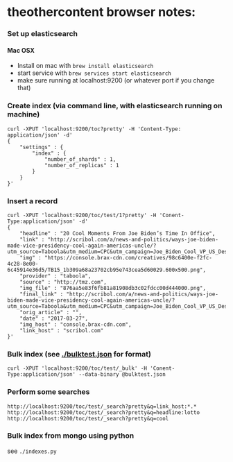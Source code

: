 theothercontent browser notes:
==============================


### Set up elasticsearch

#### Mac OSX

- Install on mac with `brew install elasticsearch`
- start service with `brew services start elasticsearch`
- make sure running at localhost:9200 (or whatever port if you change that)


### Create index (via command line, with elasticsearch running on machine)

	curl -XPUT 'localhost:9200/toc?pretty' -H 'Content-Type: application/json' -d'
	{
	    "settings" : {
	        "index" : {
	            "number_of_shards" : 1,
	            "number_of_replicas" : 1
	        }
	    }
	}'


### Insert a record

	curl -XPUT 'localhost:9200/toc/test/1?pretty' -H 'Conent-Type:application/json' -d'
	{
		"headline" : "20 Cool Moments From Joe Biden’s Time In Office",
		"link" : "http://scribol.com/a/news-and-politics/ways-joe-biden-made-vice-presidency-cool-again-americas-uncle/?utm_source=Taboola&utm_medium=CPC&utm_campaign=Joe_Biden_Cool_VP_US_Desktop&utm_content=tmz",
		"img" : "https://console.brax-cdn.com/creatives/98c6400e-f2fc-4c28-8e00-6c45914e36d5/TB15_1b309a68a23702cb95e743cea5d60029.600x500.png",
		"provider" : "taboola",
		"source" : "http://tmz.com",
		"img_file" : "876aa5e83f6fb81a81908db3c02fdcc00d444000.png",
		"final_link" : "http://scribol.com/a/news-and-politics/ways-joe-biden-made-vice-presidency-cool-again-americas-uncle/?utm_source=Taboola&utm_medium=CPC&utm_campaign=Joe_Biden_Cool_VP_US_Desktop&utm_content=tmz",
		"orig_article" : "",
		"date" : "2017-03-27",
		"img_host" : "console.brax-cdn.com",
		"link_host" : "scribol.com"
	}'

### Bulk index (see [./bulktest.json]() for format)

	curl -XPUT 'localhost:9200/toc/test/_bulk' -H 'Conent-Type:application/json' --data-binary @bulktest.json

### Perform some searches

`http://localhost:9200/toc/test/_search?pretty&q=link_host:*.*`
`http://localhost:9200/toc/test/_search?pretty&q=headline:lotto`
`http://localhost:9200/toc/test/_search?pretty&q=cool`

### Bulk index from mongo using python

see `./indexes.py`

